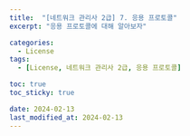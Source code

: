 ```yaml
---
title:  "[네트워크 관리사 2급] 7. 응용 프로토콜"
excerpt: "응용 프로토콜에 대해 알아보자"

categories:
  - License
tags:
  - [License, 네트워크 관리사 2급, 응용 프로토콜]

toc: true
toc_sticky: true

date: 2024-02-13
last_modified_at: 2024-02-13
---
```


